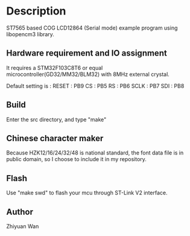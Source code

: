 Description
======

ST7565 based COG LCD12864 (Serial mode) example program using libopencm3 library.


Hardware requirement and IO assignment
--------------

It requires a STM32F103C8T6 or equal microcontroller(GD32/MM32/BLM32) with 8MHz external crystal.

Default setting is :
RESET	: PB9
CS	: PB5
RS	: PB6
SCLK	: PB7
SDI	: PB8


Build
--------------

Enter the src directory, and type "make"

Chinese character maker
--------------

Because HZK12/16/24/32/48 is national standard, the font data file is in public domain, so I choose to include it in my repository.

Flash
--------------

Use "make swd" to flash your mcu through ST-Link V2 interface.


Author
--------------

Zhiyuan Wan
